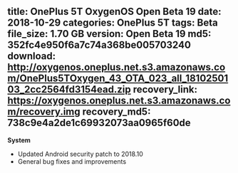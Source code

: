 title: OnePlus 5T OxygenOS Open Beta 19
date: 2018-10-29
categories: OnePlus 5T
tags: Beta
file_size: 1.70 GB
version: Open Beta 19
md5: 352fc4e950f6a7c74a368be005703240
download: http://oxygenos.oneplus.net.s3.amazonaws.com/OnePlus5TOxygen_43_OTA_023_all_1810250103_2cc2564fd3154ead.zip
recovery_link: https://oxygenos.oneplus.net.s3.amazonaws.com/recovery.img
recovery_md5: 738c9e4a2de1c69932073aa0965f60de
---
**System**

* Updated Android security patch to 2018.10
* General bug fixes and improvements
